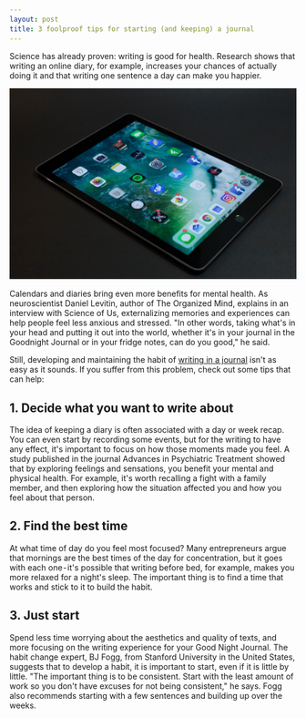 ```yaml
---
layout: post
title: 3 foolproof tips for starting (and keeping) a journal
---
```


Science has already proven: writing is good for health. Research shows that writing an online diary, for example, increases your chances of actually doing it and that writing one sentence a day can make you happier.

![Goodnight Journal](/images/post/3-foolproof-tips-for-starting-and-keeping-a-journal.jpg)

Calendars and diaries bring even more benefits for mental health. As neuroscientist Daniel Levitin, author of The Organized Mind, explains in an interview with Science of Us, externalizing memories and experiences can help people feel less anxious and stressed. "In other words, taking what's in your head and putting it out into the world, whether it's in your journal in the Goodnight Journal or in your fridge notes, can do you good," he said.

Still, developing and maintaining the habit of <a href="https://www.goodnightjournal.com">writing in a journal</a> isn't as easy as it sounds. If you suffer from this problem, check out some tips that can help:

<h2>1. Decide what you want to write about</h2>
The idea of ​​keeping a diary is often associated with a day or week recap. You can even start by recording some events, but for the writing to have any effect, it's important to focus on how those moments made you feel. A study published in the journal Advances in Psychiatric Treatment showed that by exploring feelings and sensations, you benefit your mental and physical health. For example, it's worth recalling a fight with a family member, and then exploring how the situation affected you and how you feel about that person.

<h2>2. Find the best time</h2>
At what time of day do you feel most focused? Many entrepreneurs argue that mornings are the best times of the day for concentration, but it goes with each one - it's possible that writing before bed, for example, makes you more relaxed for a night's sleep. The important thing is to find a time that works and stick to it to build the habit.

<h2>3. Just start</h2>
Spend less time worrying about the aesthetics and quality of texts, and more focusing on the writing experience for your Good Night Journal. The habit change expert, BJ Fogg, from Stanford University in the United States, suggests that to develop a habit, it is important to start, even if it is little by little. "The important thing is to be consistent. Start with the least amount of work so you don't have excuses for not being consistent," he says. Fogg also recommends starting with a few sentences and building up over the weeks.
